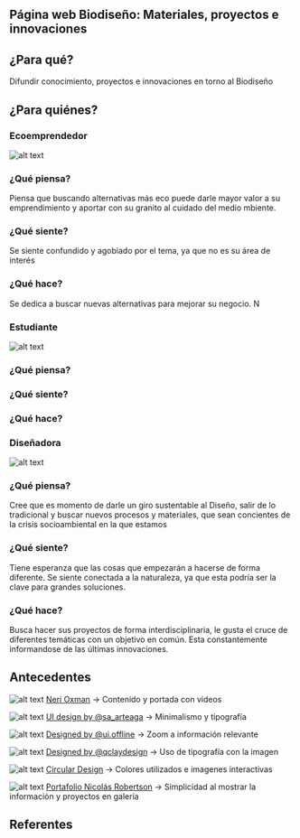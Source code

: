 ## Página web Biodiseño: Materiales, proyectos e innovaciones

## ¿Para qué?
Difundir conocimiento, proyectos e innovaciones en torno al Biodiseño


## ¿Para quiénes? 

### Ecoemprendedor
![alt text](https://github.com/dacorellana/Biodesign-web/blob/main/imagenes/ecoemprendedor.png "Ecoemprendedor")

### ¿Qué piensa?
Piensa que buscando alternativas más eco puede darle mayor valor a su emprendimiento y aportar con su granito al cuidado del medio mbiente. 
### ¿Qué siente?
Se siente confundido y agobiado por el tema, ya que no es su área de interés
### ¿Qué hace?
Se dedica a buscar nuevas alternativas para mejorar su negocio. N


### Estudiante
![alt text](https://github.com/dacorellana/Biodesign-web/blob/main/imagenes/estudiante.png "Estudiante")

### ¿Qué piensa?
### ¿Qué siente?
### ¿Qué hace?


### Diseñadora
![alt text](https://github.com/dacorellana/Biodesign-web/blob/main/imagenes/disenadora.png "Diseñadora")

### ¿Qué piensa?
Cree que es momento de darle un giro sustentable al Diseño, salir de lo tradicional y buscar nuevos procesos y materiales, que sean concientes de la crisis socioambiental en la que estamos
### ¿Qué siente?
Tiene esperanza que las cosas que empezarán a hacerse de forma diferente. Se siente conectada a la naturaleza, ya que esta podría ser la clave para grandes soluciones.
### ¿Qué hace?
Busca hacer sus proyectos de forma interdisciplinaria, le gusta el cruce de diferentes temáticas con un objetivo en común. Esta constantemente informandose de las últimas innovaciones.


## Antecedentes

![alt text](https://github.com/dacorellana/Biodesign-web/blob/main/imagenes/Neri-oxman.png "Neri Oxman")
[Neri Oxman](https://oxman.com/)
→ Contenido y portada con videos

![alt text](https://github.com/dacorellana/Biodesign-web/blob/main/imagenes/Neri-oxman.png "Neri Oxman")
[UI design by @sa_arteaga](https://www.instagram.com/p/CM7dWuajRvA/)
→ Minimalismo y tipografía

![alt text](https://github.com/dacorellana/Biodesign-web/blob/main/imagenes/Neri-oxman.png "Neri Oxman")
[Designed by @ui.offline](https://www.instagram.com/p/CMNCWVxA02r/)
→ Zoom a información relevante

![alt text](https://github.com/dacorellana/Biodesign-web/blob/main/imagenes/Neri-oxman.png "Neri Oxman")
[Designed by @qclaydesign](https://www.instagram.com/p/CM9MOFjjxvg/)
→ Uso de tipografía con la imagen

![alt text](https://github.com/dacorellana/Biodesign-web/blob/main/imagenes/Neri-oxman.png "Neri Oxman")
[Circular Design](https://www.circulardesignguide.com/)
→ Colores utilizados e imagenes interactivas

![alt text](https://github.com/dacorellana/Biodesign-web/blob/main/imagenes/Neri-oxman.png "Neri Oxman")
[Portafolio Nicolás Robertson](https://nicolasrobertson.com/)
→ Simplicidad al mostrar la información y proyectos en galería

## Referentes

